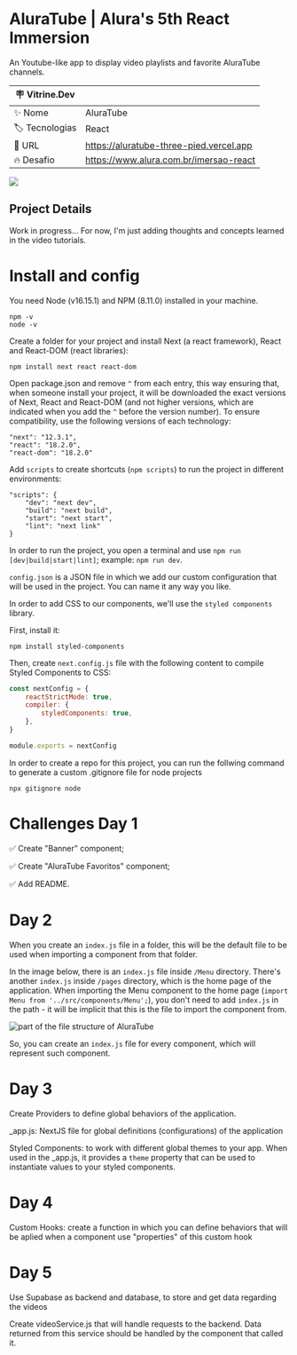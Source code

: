 # AluraTube | Alura's 5th React Immersion 
An Youtube-like app to display video playlists and favorite AluraTube channels.

| :placard: Vitrine.Dev |     |
| -------------  | --- |
| :sparkles: Nome        | AluraTube
| :label: Tecnologias | React
| :rocket: URL         | https://aluratube-three-pied.vercel.app
| :fire: Desafio     | https://www.alura.com.br/imersao-react

![](https://user-images.githubusercontent.com/19349339/200430497-06792a96-244a-4324-8055-a4445aa3889e.png#vitrinedev)

## Project Details
Work in progress... For now, I'm just adding thoughts and concepts learned in the video tutorials.

# Install and config
You need Node (v16.15.1) and NPM (8.11.0) installed in your machine.

```
npm -v
node -v
```

Create a folder for your project and install Next (a react framework), React and React-DOM (react libraries):

`npm install next react react-dom`

Open package.json and remove `^` from each entry, this way ensuring that, when someone install your project, it will be downloaded the exact versions of Next, React and React-DOM (and not higher versions, which are indicated when you add the `^` before the version number). To ensure compatibility, use the following versions of each technology:

```
"next": "12.3.1",
"react": "18.2.0",
"react-dom": "18.2.0"
```

Add `scripts` to create shortcuts (`npm scripts`) to run the project in different environments:

```
"scripts": {
    "dev": "next dev",
    "build": "next build",
    "start": "next start",
    "lint": "next link"
}
```

In order to run the project, you open a terminal and use `npm run [dev|build|start|lint]`; example: `npm run dev`.

`config.json` is a JSON file in which we add our custom configuration that will be used in the project. You can name it any way you like.

In order to add CSS to our components, we'll use the `styled components` library.

First, install it:

`npm install styled-components`

Then, create `next.config.js` file with the following content to compile Styled Components to CSS:

```js
const nextConfig = {
    reactStrictMode: true,
    compiler: {
        styledComponents: true,
    },
}

module.exports = nextConfig
```

In order to create a repo for this project, you can run the follwing command to generate a custom .gitignore file for node projects

`npx gitignore node`

# Challenges Day 1

✅ Create "Banner" component;

✅ Create "AluraTube Favoritos" component;

✅ Add README.

# Day 2

When you create an `index.js` file in a folder, this will be the default file to be used when importing a component from that folder.

In the image below, there is an `index.js` file inside `/Menu` directory. There's another `index.js` inside `/pages` directory, which is the home page of the application. When importing the Menu component to the home page (`import Menu from '../src/components/Menu';`), you don't need to add `index.js` in the path - it will be implicit that this is the file to import the component from.

![part of the file structure of AluraTube](https://user-images.githubusercontent.com/19349339/200562790-3bcf2d05-5c39-4876-afcf-b41984c06fb0.png)

So, you can create an `index.js` file for every component, which will represent such component.

# Day 3

Create Providers to define global behaviors of the application.

_app.js: NextJS file for global definitions (configurations) of the application

Styled Components: <ThemeProvider /> to work with different global themes to your app. When used in the _app.js, it provides a `theme` property that can be used to instantiate values to your styled components.

# Day 4

Custom Hooks: create a function in which you can define behaviors that will be aplied when a component use "properties" of this custom hook

# Day 5

Use Supabase as backend and database, to store and get data regarding the videos

Create videoService.js that will handle requests to the backend. Data returned from this service should be handled by the component that called it.